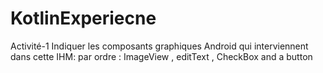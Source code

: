 # KotlinExperiecne

Activité-1
Indiquer les composants graphiques Android qui interviennent dans cette IHM:
par ordre : ImageView , editText , CheckBox and a button




